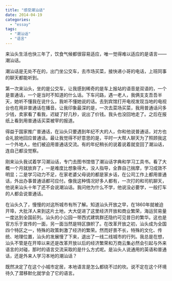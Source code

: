 ```yaml
---
title: "感受潮汕话"
date: 2014-04-19
categories: 
  - "essay"
tags: 
  - "潮汕话"
  - "语言"
---
```


来汕头生活也快三年了，饮食气候都很容易适应，唯一觉得难以适应的是语言——潮汕话。

潮汕话是无处不在的，出门坐公交车，去市场买菜，接快递小哥的电话，上班同事的聊天都能听到。

第一次来汕头，坐的是公交车，让我感到稀奇的是车上报站的语音是双语的，一个是普通话，一个是当时不知道的什么话。下车问路，遇一老人，我俩支支吾吾半天，她听不懂我在说什么，我听不懂她说的话。去到宾馆打开电视发现当地的电视台也在用非普通话在播音。让我印象最深的是，一次去菜场买菜，我用普通话问多少钱，卖家看了看我，迟疑了好几秒，说出了价钱。我头也没回地走了。之后在报纸上看到用普通话买菜被宰的报道。

得益于国家推广普通话，在汕头只要遇到年纪不大的人，你和他说普通话，对方也会礼貌地回应普通话。最让我觉得不好意思的是，平时一大帮人聊天为了照顾我这一个外地人，他们被迫用普通话交流。有的年纪稍长的说着说着就变回了潮汕话，连自己都没觉察。

刚来汕头我试着学习潮汕话，专门去图书馆借了潮汕话字典和学习工具书。看了大概一个月就放弃了，一是难度比想象得大，没人指导，全靠自己揣摩，学习成效不明显；二是学习动力不足，在家老婆父母说的都是家乡话，在公司工作上都用普通话，外出办事普通话都可应付。像我这种情况好多人都有，一次打的和司机聊天，他说来汕头十年了还不会说潮汕话。我问他为什么不学，他说没必要学，一般打车的人都会说普通话。

在汕头久了，慢慢的对这所城市有所了解。知道汕头开放之早，在1860年就被迫开埠，大批洋人来到这片土地，大大促进了这里经济开放和商业繁荣，海运贸易量一度达到全国前列。汕头的小公园一带西式建筑群还隐约可见昔日的繁华。这也是官方乐于宣传的一面，另一面当然是特区旗帜了。在改革开放之初，汕头成为全国四个特区之一，特殊的政策刺激了经济的繁荣。然而好景不长，特殊的文化、传统、地理位置，汕头的发展慢了下来，退出了一线二线城市的行列。我总是在想，汕头不管是在开埠以来还是改革开放以后的经济繁荣和万商云集必然会引起与外来语言的对碰，那时的语言交流采取的是什么方式呢。是汕头人说通用的英语和普通话，还是外来人学习本地的潮汕话？

既然决定了在这个小城市定居，本地语言是怎么都绕不过的坎。说不定在这个环境待久了潜移默化就学会了它的语言。
